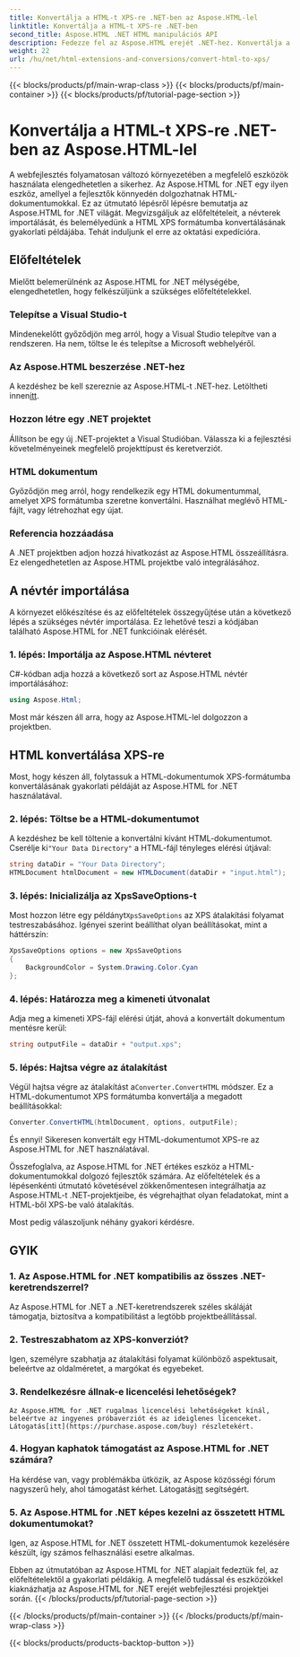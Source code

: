 ```yaml
---
title: Konvertálja a HTML-t XPS-re .NET-ben az Aspose.HTML-lel
linktitle: Konvertálja a HTML-t XPS-re .NET-ben
second_title: Aspose.HTML .NET HTML manipulációs API
description: Fedezze fel az Aspose.HTML erejét .NET-hez. Konvertálja a HTML-t XPS-re könnyedén. Előfeltételek, lépésenkénti útmutató és GYIK mellékelve.
weight: 22
url: /hu/net/html-extensions-and-conversions/convert-html-to-xps/
---
```


{{< blocks/products/pf/main-wrap-class >}}
{{< blocks/products/pf/main-container >}}
{{< blocks/products/pf/tutorial-page-section >}}

# Konvertálja a HTML-t XPS-re .NET-ben az Aspose.HTML-lel


A webfejlesztés folyamatosan változó környezetében a megfelelő eszközök használata elengedhetetlen a sikerhez. Az Aspose.HTML for .NET egy ilyen eszköz, amellyel a fejlesztők könnyedén dolgozhatnak HTML-dokumentumokkal. Ez az útmutató lépésről lépésre bemutatja az Aspose.HTML for .NET világát. Megvizsgáljuk az előfeltételeit, a névterek importálását, és belemélyedünk a HTML XPS formátumba konvertálásának gyakorlati példájába. Tehát induljunk el erre az oktatási expedícióra.

## Előfeltételek

Mielőtt belemerülnénk az Aspose.HTML for .NET mélységébe, elengedhetetlen, hogy felkészüljünk a szükséges előfeltételekkel.

### Telepítse a Visual Studio-t

Mindenekelőtt győződjön meg arról, hogy a Visual Studio telepítve van a rendszeren. Ha nem, töltse le és telepítse a Microsoft webhelyéről.

### Az Aspose.HTML beszerzése .NET-hez

 A kezdéshez be kell szereznie az Aspose.HTML-t .NET-hez. Letöltheti innen[itt](https://releases.aspose.com/html/net/).

### Hozzon létre egy .NET projektet

Állítson be egy új .NET-projektet a Visual Studióban. Válassza ki a fejlesztési követelményeinek megfelelő projekttípust és keretverziót.

### HTML dokumentum

Győződjön meg arról, hogy rendelkezik egy HTML dokumentummal, amelyet XPS formátumba szeretne konvertálni. Használhat meglévő HTML-fájlt, vagy létrehozhat egy újat.

### Referencia hozzáadása

A .NET projektben adjon hozzá hivatkozást az Aspose.HTML összeállításra. Ez elengedhetetlen az Aspose.HTML projektbe való integrálásához.

## A névtér importálása

A környezet előkészítése és az előfeltételek összegyűjtése után a következő lépés a szükséges névtér importálása. Ez lehetővé teszi a kódjában található Aspose.HTML for .NET funkcióinak elérését.

### 1. lépés: Importálja az Aspose.HTML névteret

C#-kódban adja hozzá a következő sort az Aspose.HTML névtér importálásához:

```csharp
using Aspose.Html;
```

Most már készen áll arra, hogy az Aspose.HTML-lel dolgozzon a projektben.

## HTML konvertálása XPS-re

Most, hogy készen áll, folytassuk a HTML-dokumentumok XPS-formátumba konvertálásának gyakorlati példáját az Aspose.HTML for .NET használatával.

### 2. lépés: Töltse be a HTML-dokumentumot

 A kezdéshez be kell töltenie a konvertálni kívánt HTML-dokumentumot. Cserélje ki`"Your Data Directory"` a HTML-fájl tényleges elérési útjával:

```csharp
string dataDir = "Your Data Directory";
HTMLDocument htmlDocument = new HTMLDocument(dataDir + "input.html");
```

### 3. lépés: Inicializálja az XpsSaveOptions-t

 Most hozzon létre egy példányt`XpsSaveOptions` az XPS átalakítási folyamat testreszabásához. Igényei szerint beállíthat olyan beállításokat, mint a háttérszín:

```csharp
XpsSaveOptions options = new XpsSaveOptions
{
    BackgroundColor = System.Drawing.Color.Cyan
};
```

### 4. lépés: Határozza meg a kimeneti útvonalat

Adja meg a kimeneti XPS-fájl elérési útját, ahová a konvertált dokumentum mentésre kerül:

```csharp
string outputFile = dataDir + "output.xps";
```

### 5. lépés: Hajtsa végre az átalakítást

 Végül hajtsa végre az átalakítást a`Converter.ConvertHTML` módszer. Ez a HTML-dokumentumot XPS formátumba konvertálja a megadott beállításokkal:

```csharp
Converter.ConvertHTML(htmlDocument, options, outputFile);
```

És ennyi! Sikeresen konvertált egy HTML-dokumentumot XPS-re az Aspose.HTML for .NET használatával.

Összefoglalva, az Aspose.HTML for .NET értékes eszköz a HTML-dokumentumokkal dolgozó fejlesztők számára. Az előfeltételek és a lépésenkénti útmutató követésével zökkenőmentesen integrálhatja az Aspose.HTML-t .NET-projektjeibe, és végrehajthat olyan feladatokat, mint a HTML-ből XPS-be való átalakítás.

Most pedig válaszoljunk néhány gyakori kérdésre.

## GYIK

### 1. Az Aspose.HTML for .NET kompatibilis az összes .NET-keretrendszerrel?
   Az Aspose.HTML for .NET a .NET-keretrendszerek széles skáláját támogatja, biztosítva a kompatibilitást a legtöbb projektbeállítással.

### 2. Testreszabhatom az XPS-konverziót?
   Igen, személyre szabhatja az átalakítási folyamat különböző aspektusait, beleértve az oldalméretet, a margókat és egyebeket.

### 3. Rendelkezésre állnak-e licencelési lehetőségek?
    Az Aspose.HTML for .NET rugalmas licencelési lehetőségeket kínál, beleértve az ingyenes próbaverziót és az ideiglenes licenceket. Látogatás[itt](https://purchase.aspose.com/buy) részletekért.

### 4. Hogyan kaphatok támogatást az Aspose.HTML for .NET számára?
   Ha kérdése van, vagy problémákba ütközik, az Aspose közösségi fórum nagyszerű hely, ahol támogatást kérhet. Látogatás[itt](https://forum.aspose.com/) segítségért.

### 5. Az Aspose.HTML for .NET képes kezelni az összetett HTML dokumentumokat?
   Igen, az Aspose.HTML for .NET összetett HTML-dokumentumok kezelésére készült, így számos felhasználási esetre alkalmas.

Ebben az útmutatóban az Aspose.HTML for .NET alapjait fedeztük fel, az előfeltételektől a gyakorlati példákig. A megfelelő tudással és eszközökkel kiaknázhatja az Aspose.HTML for .NET erejét webfejlesztési projektjei során.
{{< /blocks/products/pf/tutorial-page-section >}}

{{< /blocks/products/pf/main-container >}}
{{< /blocks/products/pf/main-wrap-class >}}

{{< blocks/products/products-backtop-button >}}
